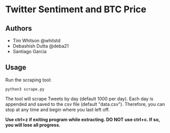 # Twitter Sentiment and BTC Price

## Authors

- Tim Whitson @whitstd
- Debashish Dutta @deba21
- Santiago Garcia

## Usage

Run the scraping tool:

    python3 scrape.py
    
The tool will scrape Tweets by day (default 1000 per day). Each day is appended and saved to the csv file (default "data.csv"). Therefore, you can stop at any time and begin where you last left off.

**Use ctrl+z if exiting program while extracting. DO NOT use ctrl+c. If so, you will lose all progress.**
